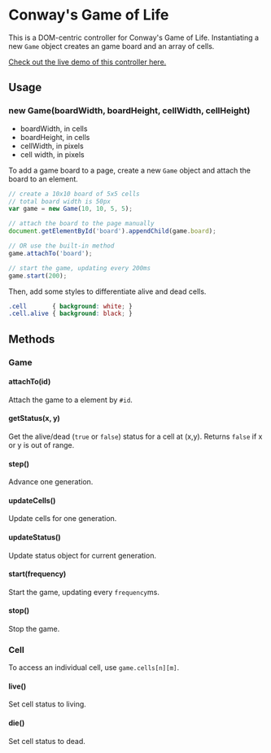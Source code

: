 # Conway's Game of Life

This is a DOM-centric controller for Conway's Game of Life. Instantiating a new `Game` object creates an game board and an array of cells.

[Check out the live demo of this controller here.](http://calebrash.github.io/game/)

## Usage
### new Game(boardWidth, boardHeight, cellWidth, cellHeight)
- boardWidth, in cells
- boardHeight, in cells
- cellWidth, in pixels
- cell width, in pixels

To add a game board to a page, create a new `Game` object and attach the board to an element.

```javascript
// create a 10x10 board of 5x5 cells
// total board width is 50px
var game = new Game(10, 10, 5, 5);

// attach the board to the page manually
document.getElementById('board').appendChild(game.board);

// OR use the built-in method
game.attachTo('board');

// start the game, updating every 200ms
game.start(200);
```

Then, add some styles to differentiate alive and dead cells.

```css
.cell       { background: white; }
.cell.alive { background: black; }
```

## Methods

### Game

#### attachTo(id)

Attach the game to a element by `#id`. 

#### getStatus(x, y)

Get the alive/dead (`true` or `false`) status for a cell at (x,y). Returns `false` if x or y is out of range.

#### step()

Advance one generation.

#### updateCells()

Update cells for one generation.

#### updateStatus()

Update status object for current generation.

#### start(frequency)

Start the game, updating every `frequency`ms.

#### stop()

Stop the game.


### Cell

To access an individual cell, use `game.cells[n][m]`.

#### live()

Set cell status to living.

#### die()

Set cell status to dead.


